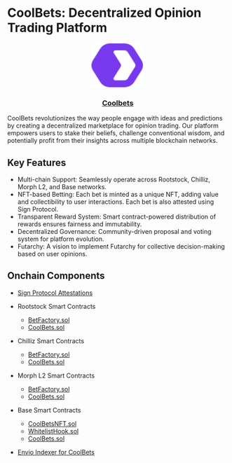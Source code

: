 # CoolBets: Decentralized Opinion Trading Platform 

<p align="center">
  <a href="https://coolbets.vercel.app">
    <img alt="Coolbets" src="Frontend/public/coolbets.svg"  width="120" height="100"/>
    <h3 align="center">Coolbets</h3>
  </a>
</p>

CoolBets revolutionizes the way people engage with ideas and predictions by creating a decentralized marketplace for opinion trading. Our platform empowers users to stake their beliefs, challenge conventional wisdom, and potentially profit from their insights across multiple blockchain networks.

## Key Features

- Multi-chain Support: Seamlessly operate across Rootstock, Chilliz, Morph L2, and Base networks.
- NFT-based Betting: Each bet is minted as a unique NFT, adding value and collectibility to user interactions. Each bet is also attested using Sign Protocol.
- Transparent Reward System: Smart contract-powered distribution of rewards ensures fairness and immutability.
- Decentralized Governance: Community-driven proposal and voting system for platform evolution.
- Futarchy: A vision to implement Futarchy for collective decision-making based on user opinions.

## Onchain Components

- [Sign Protocol Attestations](https://testnet-scan.sign.global/schema/onchain_evm_84532_0x227)
- Rootstock Smart Contracts
  - [BetFactory.sol](https://explorer.testnet.rootstock.io/address/0xf2323d5d9e6903d40e47f80d2ed6785a6c3d7c2b?__tab=transactions&__ctab=general)
  - [CoolBets.sol](https://explorer.testnet.rootstock.io/address/0xe6a5267590ac048a599014a18815b9daf247eee7)
- Chilliz Smart Contracts
  - [BetFactory.sol](https://spicy-explorer.chiliz.com/address/0xE1486aa7d249cf84Ff532a7dbD424baa50Eb6d29)
  - [CoolBets.sol](https://spicy-explorer.chiliz.com/address/0x6E84c2AF3393A2C85a6eA96765319040fd207f8a)
- Morph L2 Smart Contracts
  - [BetFactory.sol](https://explorer-holesky.morphl2.io/address/0xE1486aa7d249cf84Ff532a7dbD424baa50Eb6d29)
  - [CoolBets.sol](https://explorer-holesky.morphl2.io/address/0x6E84c2AF3393A2C85a6eA96765319040fd207f8a)
- Base Smart Contracts

  - [CoolBetsNFT.sol](https://sepolia.basescan.org/address/0xE1486aa7d249cf84Ff532a7dbD424baa50Eb6d29)
  - [WhitelistHook.sol](https://sepolia.basescan.org/address/0xF2323D5d9E6903D40e47f80D2ED6785a6C3d7c2B)
  - [CoolBets.sol](https://sepolia.basescan.org/address/0x6E84c2AF3393A2C85a6eA96765319040fd207f8a)

- [Envio Indexer for CoolBets](https://indexer.bigdevenergy.link/8c40956/v1/graphql)
